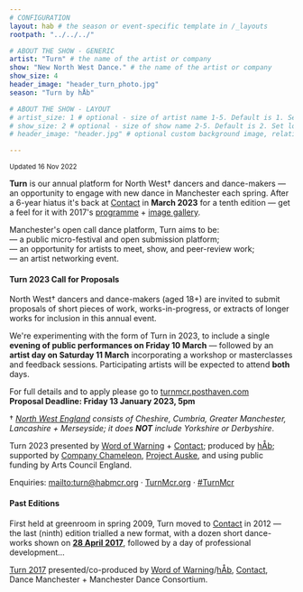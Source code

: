 ```yaml
---
# CONFIGURATION
layout: hab # the season or event-specific template in /_layouts
rootpath: "../../../"

# ABOUT THE SHOW - GENERIC
artist: "Turn" # the name of the artist or company
show: "New North West Dance." # the name of the artist or company
show_size: 4
header_image: "header_turn_photo.jpg"   
season: "Turn by hÅb"

# ABOUT THE SHOW - LAYOUT
# artist_size: 1 # optional - size of artist name 1-5. Default is 1. Set longer names to lower values
# show_size: 2 # optional - size of show name 2-5. Default is 2. Set longer names to lower values
# header_image: "header.jpg" # optional custom background image, relative to current page

---
```

<small>Updated 16 Nov 2022</small>        
        
**Turn** is our annual platform for North West† dancers and dance-makers — an opportunity to engage with new dance in Manchester each spring. After a 6-year hiatus it's back at <a href="https://contactmcr.com" target="_blank">Contact</a> in **March 2023** for a tenth edition — get a feel for it with 2017's [programme](/archive/2017-turn/programme) + [image gallery](/galleries/2017-turn).         
        
Manchester's open call dance platform, Turn aims to be:<br>— a public micro-festival and open submission platform;<br>— an opportunity for artists to meet, show, and peer-review work;<br>— an artist networking event.         
        
#### Turn 2023 Call for Proposals        
North West† dancers and dance-makers (aged 18+) are invited to submit proposals of short pieces of work, works-in-progress, or extracts of longer works for inclusion in this annual event.        

We're experimenting with the form of Turn in 2023, to include a single **evening of public performances on Friday 10 March** — followed by an **artist day on Saturday 11 March** incorporating a workshop or masterclasses and feedback sessions. Participating artists will be expected to attend **both** days.
        
For full details and to apply please go to <a href="https://turnmcr.posthaven.com" target="_blank">turnmcr.posthaven.com</a><br>**Proposal Deadline: Friday 13 January 2023, 5pm**        
         
† *<a href="http://en.wikipedia.org/wiki/North_West_England" target="_blank">North West England</a> consists of Cheshire, Cumbria, Greater Manchester, Lancashire + Merseyside; it does **NOT** include Yorkshire or Derbyshire*.        
         
Turn 2023 presented by [Word of Warning](/) + <a href="https://contactmcr.com" target="_blank">Contact</a>; produced by [hÅb](/hab); supported by <a href="https://companychameleon.com" target="_blank">Company Chameleon</a>, <a href="https://projectauske.com" target="_blank">Project Auske</a>, and using public funding by Arts Council England.        
         
Enquiries: <mailto:turn@habmcr.org> · <a href="http://turnmcr.org" target="_blank">TurnMcr.org</a> · <a href="http://twitter.com/hashtag/TurnMcr" target="_blank">#TurnMcr</a>         
        
#### Past Editions        
First held at greenroom in spring 2009, Turn moved to <a href="https://contactmcr.com" target="_blank">Contact</a> in 2012 — the last (ninth) edition trialled a new format, with a dozen short dance-works shown on [**28 April 2017**](/archive/2017-turn), followed by a day of professional development…        
         
[Turn 2017](/archive/2017-turn) presented/co-produced by [Word of Warning](/)/[hÅb](/hab), <a href="https://contactmcr.com" target="_blank">Contact</a>, Dance Manchester + Manchester Dance Consortium.
